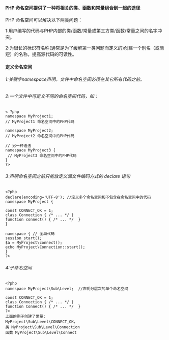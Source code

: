 #### PHP 命名空间提供了一种将相关的类、函数和常量组合到一起的途径

PHP 命名空间可以解决以下两类问题：

1:用户编写的代码与PHP内部的类/函数/常量或第三方类/函数/常量之间的名字冲突。

2:为很长的标识符名称(通常是为了缓解第一类问题而定义的)创建一个别名（或简短）的名称，提高源代码的可读性。


#### 定义命名空间
###### 1:关键字namespace声明。文件中命名空间必须在其它所有代码之前。
###### 2:一个文件中可定义不同的命名空间代码，如：
```
< ?php  
namespace MyProject1;  
// MyProject1 命名空间中的PHP代码  
 
namespace MyProject2;  
// MyProject2 命名空间中的PHP代码    
 
// 另一种语法
namespace MyProject3 {  
 // MyProject3 命名空间中的PHP代码    
}  
?>
```
###### 3:声明命名空间之前只能放定义源文件编码方式的 declare 语句
```
<?php
declare(encoding='UTF-8'); //定义多个命名空间和不包含在命名空间中的代码
namespace MyProject {

const CONNECT_OK = 1;
class Connection { /* ... */ }
function connect() { /* ... */  }
}

namespace { // 全局代码
session_start();
$a = MyProject\connect();
echo MyProject\Connection::start();
}
?>
```
###### 4:子命名空间
```
<?php
namespace MyProject\Sub\Level;  //声明分层次的单个命名空间

const CONNECT_OK = 1;
class Connection { /* ... */ }
function Connect() { /* ... */  }
?>
上面的例子创建了常量:  
MyProject\Sub\Level\CONNECT_OK，
类 MyProject\Sub\Level\Connection 
函数 MyProject\Sub\Level\Connect

```